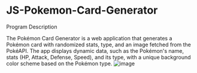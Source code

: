 # JS-Pokemon-Card-Generator

Program Description

The Pokémon Card Generator is a web application that generates a Pokémon card with randomized stats, type, and an image fetched from the PokéAPI.
The app displays dynamic data, such as the Pokémon's name, stats (HP, Attack, Defense, Speed), and its type, with a unique background color scheme based on the Pokémon type.
![image](https://github.com/user-attachments/assets/e23f4cbd-b712-4a34-aa4e-3de9d17fb91b)
